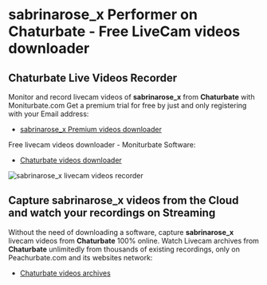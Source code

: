 # sabrinarose_x Performer on Chaturbate - Free LiveCam videos downloader

## Chaturbate Live Videos Recorder

Monitor and record livecam videos of **sabrinarose_x** from **Chaturbate** with Moniturbate.com
Get a premium trial for free by just and only registering with your Email address:
* [sabrinarose_x Premium videos downloader](https://moniturbate.com/request-demo-licence-key.html)

Free livecam videos downloader - Moniturbate Software:
* [Chaturbate videos downloader](https://moniturbate.com/moniturbate-download-software.html)

![sabrinarose_x livecam videos recorder](https://peachurnet.com/templates/moniturbate-software.png)


## Capture sabrinarose_x videos from the Cloud and watch your recordings on Streaming

Without the need of downloading a software, capture **sabrinarose_x** livecam videos from **Chaturbate** 100% online.
Watch Livecam archives from **Chaturbate** unlimitedly from thousands of existing recordings, only on Peachurbate.com and its websites network:
* [Chaturbate videos archives](https://peachurnet.com/)